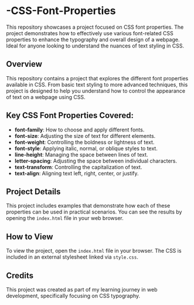 # -CSS-Font-Properties
This repository showcases a project focused on CSS font properties. The project demonstrates how to effectively use various font-related CSS properties to enhance the typography and overall design of a webpage. Ideal for anyone looking to understand the nuances of text styling in CSS.
## Overview
This repository contains a project that explores the different font properties available in CSS. From basic text styling to more advanced techniques, this project is designed to help you understand how to control the appearance of text on a webpage using CSS.

## Key CSS Font Properties Covered:
- **font-family**: How to choose and apply different fonts.
- **font-size**: Adjusting the size of text for different elements.
- **font-weight**: Controlling the boldness or lightness of text.
- **font-style**: Applying italic, normal, or oblique styles to text.
- **line-height**: Managing the space between lines of text.
- **letter-spacing**: Adjusting the space between individual characters.
- **text-transform**: Controlling the capitalization of text.
- **text-align**: Aligning text left, right, center, or justify.

## Project Details
This project includes examples that demonstrate how each of these properties can be used in practical scenarios. You can see the results by opening the `index.html` file in your web browser.

## How to View
To view the project, open the `index.html` file in your browser. The CSS is included in an external stylesheet linked via `style.css`.

## Credits
This project was created as part of my learning journey in web development, specifically focusing on CSS typography.
